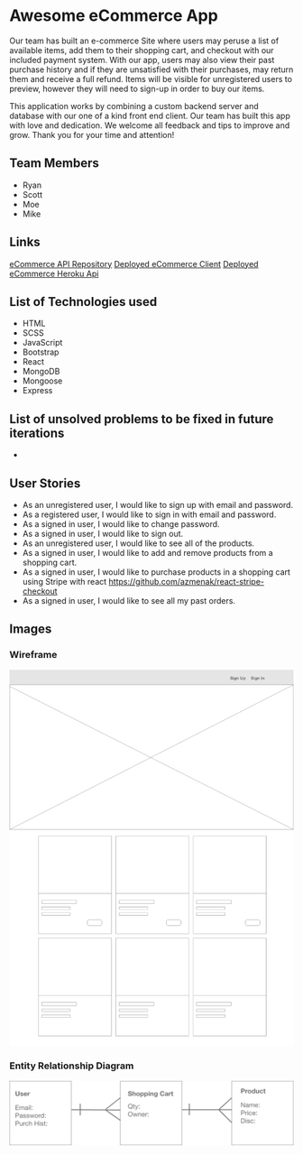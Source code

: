 # Awesome eCommerce App
Our team has built an e-commerce Site where users may peruse a list of available
items, add them to their shopping cart, and checkout with our included payment
system. With our app, users may also view their past purchase history and if
they are unsatisfied with their purchases, may return them and receive a full
refund. Items will be visible for unregistered users to preview, however they
will need to sign-up in order to buy our items.

This application works by combining a custom backend server and database with
our one of a kind front end client. Our team has built this app with love and
dedication. We welcome all feedback and tips to improve and grow. Thank you
for your time and attention!

## Team Members
- Ryan
- Scott
- Moe
- Mike

## Links
[eCommerce API Repository](https://github.com/Boo-leans/eCommerce-api)
[Deployed eCommerce Client](https://boo-leans.github.io/eCommerce-client/)
[Deployed eCommerce Heroku Api](https://guarded-taiga-09203.herokuapp.com)

## List of Technologies used
- HTML
- SCSS
- JavaScript
- Bootstrap
- React
- MongoDB
- Mongoose
- Express

## List of unsolved problems to be fixed in future iterations
-

## User Stories
- As an unregistered user, I would like to sign up with email and password.
- As a registered user, I would like to sign in with email and password.
- As a signed in user, I would like to change password.
- As a signed in user, I would like to sign out.
- As an unregistered user, I would like to see all of the products.
- As a signed in user, I would like to add and remove products from a shopping cart.
- As a signed in user, I would like to purchase products in a shopping cart using Stripe with react https://github.com/azmenak/react-stripe-checkout
- As a signed in user, I would like to see all my past orders.

## Images

### Wireframe
![Wireframes](https://github.com/Boo-leans/eCommerce-client/blob/main/WireFrame.png)

### Entity Relationship Diagram
![Entity Relationship Diagram](https://github.com/Boo-leans/eCommerce-client/blob/main/ERD.png)
